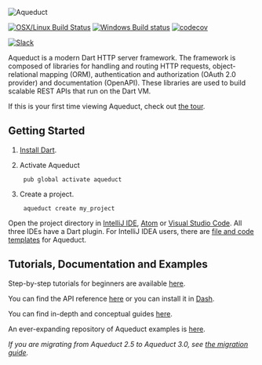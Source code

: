![Aqueduct](https://s3.amazonaws.com/aqueduct-collateral/aqueduct.png)

[![OSX/Linux Build Status](https://travis-ci.org/stablekernel/aqueduct.svg?branch=master)](https://travis-ci.org/stablekernel/aqueduct) [![Windows Build status](https://ci.appveyor.com/api/projects/status/l2uy4r0yguhg4pis?svg=true)](https://ci.appveyor.com/project/joeconwaystk/aqueduct) [![codecov](https://codecov.io/gh/stablekernel/aqueduct/branch/master/graph/badge.svg)](https://codecov.io/gh/stablekernel/aqueduct)

[![Slack](https://slackaqueductsignup.herokuapp.com/badge.svg)](http://slackaqueductsignup.herokuapp.com/)

Aqueduct is a modern Dart HTTP server framework. The framework is composed of libraries for handling and routing HTTP requests, object-relational mapping (ORM), authentication and authorization (OAuth 2.0 provider) and documentation (OpenAPI). These libraries are used to build scalable REST APIs that run on the Dart VM.

If this is your first time viewing Aqueduct, check out [the tour](https://aqueduct.io/docs/tour/).

## Getting Started

1. [Install Dart](https://www.dartlang.org/install).
2. Activate Aqueduct

        pub global activate aqueduct

3. Create a project.

        aqueduct create my_project

Open the project directory in [IntelliJ IDE](https://www.jetbrains.com/idea/download/), [Atom](https://atom.io) or [Visual Studio Code](https://code.visualstudio.com). All three IDEs have a Dart plugin. For IntelliJ IDEA users, there are [file and code templates](https://aqueduct.io/docs/intellij/) for Aqueduct.

## Tutorials, Documentation and Examples

Step-by-step tutorials for beginners are available [here](https://aqueduct.io/docs/tut/getting-started).

You can find the API reference [here](https://www.dartdocs.org/documentation/aqueduct/latest) or you can install it in [Dash](https://kapeli.com/docsets#dartdoc).

You can find in-depth and conceptual guides [here](https://aqueduct.io/docs/).

An ever-expanding repository of Aqueduct examples is [here](https://github.com/stablekernel/aqueduct_examples).

*If you are migrating from Aqueduct 2.5 to Aqueduct 3.0, see [the migration guide](https://aqueduct.io/docs/migration/).*
